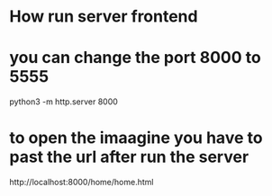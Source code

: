 # How run server frontend

# you can change the port 8000 to 5555
python3 -m http.server 8000 

# to open the imaagine you have to past the url after run the server
http://localhost:8000/home/home.html